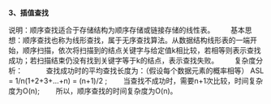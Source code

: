 **3、插值查找**

   说明：顺序查找适合于存储结构为顺序存储或链接存储的线性表。
   　　基本思想：顺序查找也称为线形查找，属于无序查找算法。从数据结构线形表的一端开始，顺序扫描，依次将扫描到的结点关键字与给定值k相比较，若相等则表示查找成功；若扫描结束仍没有找到关键字等于k的结点，表示查找失败。
   　　复杂度分析：　
   　　查找成功时的平均查找长度为：（假设每个数据元素的概率相等） ASL = 1/n(1+2+3+…+n) = (n+1)/2 ;
   　　当查找不成功时，需要n+1次比较，时间复杂度为O(n);
   　　所以，顺序查找的时间复杂度为O(n)。